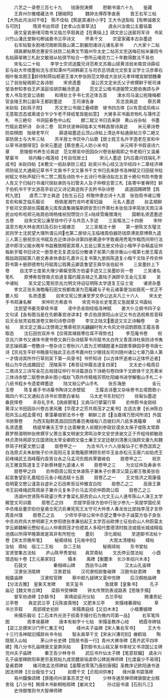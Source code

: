 <!-- { "loadSidebar": true } -->
　　六艺之一录卷三百七十九　　钱唐倪涛撰
　　厯朝书谱六十九
　　鉴藏
　　王弇州尔雅楼藏法书【珊瑚网】
　　魏钟太傅荐季直表
　　晋王右军三帖【大热此月淡闷干呕】　鹘不佳帖【鹘是其诸孙小字】王大令送梨帖【有栁诚悬文与可防】
　　隋贤书出师颂【史孝山古章草法】
　　虞永兴汝南公主墓铭藁
　　唐文皇哀册禇河南书又临兰亭叙眞迹【在黄绢上】顔文忠公送裴将军诗　书吴兴竹山潘氏堂聨句栁诚悬书兰亭诗文
　　怀素千文
　　宗室家藏本古杂墨迹
　　右军帖智永劄禇河南断简眉山第二劄襄阳诸诗元诸名家书
　　六大家十二帖
　　顔眞卿帖蔡忠惠安乐扶防二帖黄文节眉州毕太史二帖苏文忠送梅花帖米襄阳令名帖薛翠微三札赵文敏骑从帖弭节帖合一卷所云竭资力二十年数得数汰不易也
　　宋名公二十帖
　　李学士宗谔送腹兄诗范希文苏眉山牍黄涪翁米南宫诗薛绍彭与赵大年借墨帖沈与求知潭州丐祠韩蕲王与司农总领虞允文恢复议学士汪彦章右相叶衡龙图王龄待制蒋灿枢密王淮大参张刚范文穆成大张状元孝祥楼宣献钥魏秦公了翁张秘阁即之各诗劄
　　宋贤遗墨
　　温公苏文定米氏父子修撰鲜于枢司谏邹浩参知孝伯王庐溪庭珪胡宗翰汤思退
　　范文正公楷书道服赞又题伯夷颂与尹舍人书及忠宣公诰勅
　　和靖处士手书七言近体五首
　　涑水司马温公宛陵梅都官金陵王荆公副车王都尉墨迹
　　王司谏告身　　　　　苏沧浪眞迹
　　蔡苏黄米赵帖【赵爲子昂】
　　苏文忠公书烟江叠嶂歌　坡书四古体【以有意成风格以无意取恣态或离或合乍少乍老不择纸笔皆能如意】　大舅多买书画竒物札与蒲传正札　书三絶句　书洞庭春色中山松
　　醪二赋又书归去来辞　黄山谷杂帖　书墨竹赋此君轩诗　杂诗二卷　双井伏波神祠临本又书韩昌黎诗眞迹
　　米元章诗卷　防奕棋图　贻坡老竿尺
　　薛道祖墨迹云顶山诗帖上清达年帖通泉帖兰亭二絶又翠防居士与大年三帖
　　羔羊居士书饮中八仙歌【居士姓王名升字逸老在宣和中以草书进御得官】杂宋元墨迹【蔡忠惠元人防小米书】
　　米元晖手书叙语诗六章
　　思陵御书养生论眞迹　范文穆吴中田园杂兴卷张秘阁即之书老栢行又温甫擘窠书
　　徐内翰小楷莲经【号自信居士】
　　宋元人墨迹【内吕嘉问钱端礼不成书】米赵四帖【米敷文一纸赵承防三纸】赵吴兴书心经又法华经四十二章经济禅师防铭又大通阁记草书千文眞书千文又篆书千文书归去来辞书洛神赋又归田赋书枯树赋又书秋声赋行书二赞二图及诗防书十五诗行书唐诗拟古五首十絶句书防书詹舍人告又于归帖行书诸尺牍赵承防与妇管夫人及子仲穆总管三札【各寄中峯禅师】鲜于伯机书千字文游高亭岩记又诗记眞迹爲子去矜书杂诗卷
　　虞道园赐碑赞【爲柯九思】　　虞贯二学士眞迹【伯生云石】柯敬仲隶古诗十九首　张伯雨书诸公赠言俞和紫芝临乐毅论
　　杨铁崖湘竹龙吟老客妇謡
　　元名人墨迹
　　赵孟頫鲜于枢邓文原胡长孺戴表元库库虞集揭傒斯顾安吾衍乔篑杜本张伯淳李简张天雨汪泽民台哈布哈郑元祐周伯琦杨维祯倪瓒饶介王陆续雪庵僧漙光
　　国朝名贤遗墨迹五卷
　　自宋文宪公濓至徐中行子与共百人手迹
　　三吴楷法二十四册
　　宋仲温至方袍大林金宾妇及石刻七姬瘗志
　　又三吴楷法十册
　　第一册陈文东璧沈民则学士沈民望大理所谓云间也第二册徐元玉临禇周伯器防钱原溥吴原博蔡九逵三人第三册祝京兆书赋及古近体诗杂诗第四册黄道中字致甫用秃笔作楷而间带行法道中即淳父姬水晩年书益雅致精密其尊人五岳公第五册文待诏小楷甲子杂稿盖征仲每新岁辄书旧诗文一册至老无复遗没后分散诸子矣第六册亦衡山小楷第七册王履吉楷拙政园赋第八册文寿承休承彭孔嘉许元复书第九册爲陈道复小楷千文陆子传俞仲蔚书第十册顾德育牡丹赋周公瑕黄云卿袁鲁望王舜华张伯起书
　　三吴墨妙上下卷
　　自沈学士度弟大理少卿粲至陈方伯鎏手迹又三吴墨妙另一卷
　　三吴诸名笔札
　　原博希哲啓南贞伯道复履约履吉禄之孔嘉陆子渊顾华玉金元玉辈
　　吴中诸帖
　　吴文定公寛祝京兆允明文待诏征明陈太学道复王征士宠
　　诸贤杂墨
　　李文正张东海匏庵石田文祝都南濠为范庵藏与子有云诸事便当如我死一贫正不要人知
　　名贤遗墨
　　自宋文宪公景濓至罗文恭公达夫凡三十六人
　　宋太史手书郑濓名解
　　宋仲珩方希直书
　　宋克书张长史笔意又急就章又书画帖
　　沈民望书姜尧章续书谱
　　凌中丞金刚经临洛神赋
　　姜大仆立纲书四子全文句读【各有图当是在先朝春宫进讲本】李贞伯游滁阳山水记又书古选祝希哲音释后天全翁灵岩胜游卷又聮句诗卷词卷
　　李文正陆文墨迹又文正诗翰卷
　　杂帖
　　吴文定之眉山沈啓南之豫章祝京兆翩翩时有大令风文待诏韵颇胜王履吉善取态
　　沈石田仿双井书【仅得其竦肩寒俭耳不得势也】
　　李范庵书卷
　　祝京兆六体书又诸体书隶书卷又眞行杂诗赋草书月赋书太白传又青莲诗杜紫防诗书夷坚志操缟藁一卷艶诗一卷杂诗三卷秋兴八首为王明辅题灌木园歌季静园亭卷书唐七诗【京兆生平好书晚唐句独此王右丞岑嘉州杜少陵钱左司刘随州诸公七章乃唐人第一才情诗其所作行草则吴下第一风骨书】书怀知诗【以古体怀逝者以近体怀近者】枝山为华氏成趣园记　茂陵英华【希哲征仲履吉道复四家】
　　文太史小楷周召二南诗又三诗写金花古局牋征仲行书诗篇游白下诗絶句卷四体千文欧体千文苏黄米三体诗赤壁二赋卷休承补图小楷赵飞燕外传精楷苏鹗杜阳编书进学解衡山手札二十八纸书程乡令遗爱碑墨迹
　　陆文裕公俨山手札
　　张东海册　　　　　　金元玉卷
　　陈复甫手书诗藁书陶诗又赤壁赋
　　王履吉诗墨又杂咏卷书五噫图歌小楷四六书江文通拟古诗书长恨歌白雀帖
　　马太史书东封纪行
　　徐髯仙墨迹　　　　桑民怿卷
　　丰存礼手札【病痱颤笔】又病马行擘窠行草
　　俞仲蔚书金刚经　　　黄淳父书田园杂兴卷古隶风雅【华荗才之芳共周茂才之冕书】古选古隶【长洲陈白阳共玉山程孟儒书】章藻摹琅邪法书十卷　朝鲜三咨【治嘉靖万厯间所咨】外国书旅獒卷
　　为西天鞑靼髙昌回回西番百夷缅甸八百媳妇共八纸多类籕章
　　续名贤遗墨
　　杨提举亷夫王学士达善解舍人祯期刘参政钦谟余太保子俊陈太常鼎彞罗祭酒明仲张修撰亨父萧佥事文明谢文肃鸣治李文安世贤谢文正于乔程侍郎敏政林贞肃待用邵文庄国贤陆太宰全卿顾文僖士亷王文定廷献刘清惠元瑞顾文康九和魏恭简子材夏文愍公谨
　　扇卷甲之一
　　为法书凡十六人徐髯仙子仁李西涯宾之白洛原贞夫朱射陂子价许高阳元复吴匏庵原博顾东桥华玉金赤松元玉唐六如伯虎王前峰绳武王涵峰履约袁胥台永之马孟河负图呉霁寰峻伯
　　扇卷甲之二
　　祝京兆王雅宜陈道复王子新蔡林屋九逵诸人书
　　扇卷甲之三
　　为文征仲及寿承书
　　扇卷甲之四
　　俞仲蔚周公瑕文休承陈子兼朱子价黄淳父莫云卿王敬美张伯起袁鲁望彭孔嘉程应元各小楷选赋十五面
　　扇卷乙之一
　　王文恪济之周康僖伯明夏文愍公谨袁谷虚补之石田希哲征仲雅宜白阳
　　扇卷乙之二
　　高唐王篆书王前峰绳武陈雨泉子兼许元复朱子价马孟河俞仲蔚周公瑕
　　扇卷乙之三
　　汤湖州世贤陈布政鎏沙秀才鲁梁礼部孜俞山人允文王山人逄年陈山人演王太学穉登文司训嘉
　　扇卷乙之四
　　宗提学臣徐方伯中行张少参九一吴提学国伦吴中丞维岳董宗伯份皇甫佥宪沆俞亷宪宪王太守可大仲舍人春龙张比部烛李茂才言恭周袁州璞
　　扇卷乙之五
　　少师华亭徐公宋中丞望之曹中丞子诚莫方伯子良张中丞肖府呉大参明卿王大参阳徳张孝亷伯起王太学百谷欧博士征伯俞山人仲蔚莫太学云卿魏解元懋权毛山人仲章顾茂才俭德其人多昭代耆德清时胜流或擅长城或精临池偶以所得早晚第居是耳非有所短也
　　墨刻
　　淳化阁帖
　　至道御书法帖十卷【宋太宗晚年笔】
　　秘阁续帖【元祐中刻】　　　大观太清楼帖
　　绛帖　汝帖　鼎帖　临江二王帖
　　杂二王帖　　　　　秘阁续帖
　　东书堂帖　　　　　宝贤堂集古法帖
　　庐山陈甲秀堂帖　　眞赏斋帖
　　文氏停云馆法帖　　小酉馆选帖十卷【王元美家刻】
　　搨本
　　禹碑【衡麓本　长沙本绍兴木本】
　　石鼓文　　　　　　秦相峄山碑
　　西岳华山碑　　　　汉太山孔宙碑
　　汉隶张汤隂碑　　　汉景君铭
　　汉司隶校尉鲁峻碑　汉圉令赵君碑
　　鲁相晨庙碑　　　　汉隶校官碑
　　蔡中郎九疑碑又夏仲兖碑
　　后汉桐柏庙碑【分法古雅】　皇象天发碑
　　吴天玺书　　　　　急就章【皇象书】
　　孔子庙记【魏文帝立碑】　　梁鹄书受禅碑
　　钟太传贺防表戎路表【思陵手搨】
　　督军劝进碑【亦繇书】　　索靖幼妥月仪帖
　　古兰亭帖　　　　　赐潘贵妃兰亭卷
　　眞定武兰亭【元陈直斋物】　又肥本兰亭
　　宋搨禇摹禊帖　　　草书兰亭叙
　　周邸禊史初折　　　宋搨黄庭经【又旧木本】
　　小楷曹娥碑
　　宋搨乐毅论【二石本外光尧于损斋手搨付石为脩内司第一品】
　　右军笔阵图　　　　周孝侯墓碑
　　唐本有勑字十七帖　宋搨圣教序心经
　　栖霞寺碑铭【梁江总撰宋沙门怀仁集王书】
　　绛州夫子庙碑【宋人集右军书】
　　王大令十三行洛神赋旧搨辞尚书令帖
　　智永眞草千文【宋永兴漕司刻】瘗鹤铭
　　陶隠居入山帖　　　茅山许长史碑【隠居书首一行】青州大佛寺碑【髙齐武平四年建】隋八分书孔庙碑唐文皇屏风帖
　　宗御书太山铭又篆书孝经又书凉国公主碑兖州夫子庙碑　　　秦王告少林寺书
　　武后书升仙太子碑【笔意软媚】　虞永兴孔子庙堂碑欧阳率更宗圣观帖九成宫醴泉铭虞恭公碑邕禅师碑【化度最少不易得】皇甫君碑
　　褚河南孟法师碑铭【虽贉池零落乃唐刻唐搨】圣教序记欧阳通书道因法师碑【兰台瘦怯于父】
　　赵模千文【贞观间供奉】　　绛州篆书碧落碑
　　易州鐡像颂碑【景隆间州录事苏灵芝书】
　　少林寺通灵禅师碑唐御史台精舍铭【八分书】韩择木书新桐柏观碑【崔尚文】
　　孙过庭书谱【石刻凡三】
　　史侍御惟则书大智禅师碑
